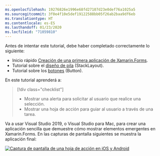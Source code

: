```yaml
---
ms.openlocfilehash: 19276826e1996e68fd27107d23e0def76a1025a5
ms.sourcegitcommit: 3f0e4f10e5def19122588bb05f26ab2baa9df6eb
ms.translationtype: HT
ms.contentlocale: es-ES
ms.lasthandoff: 01/23/2020
ms.locfileid: "71059810"
---
```

Antes de intentar este tutorial, debe haber completado correctamente lo siguiente:

- Inicio rápido [Creación de una primera aplicación de Xamarin.Forms](~/get-started/first-app/index.md).
- Tutorial sobre el [diseño de pila](~/get-started/tutorials/stacklayout/index.yml) (StackLayout).
- Tutorial sobre los [botones](~/get-started/tutorials/button/index.yml) (Button).

En este tutorial aprenderá a:

> [!div class="checklist"]
>
> - Mostrar una alerta para solicitar al usuario que realice una selección.
> - Mostrar una hoja de acción para guiar al usuario a través de una tarea.

Va a usar Visual Studio 2019, o Visual Studio para Mac, para crear una aplicación sencilla que demuestre cómo mostrar elementos emergentes en Xamarin.Forms. En las capturas de pantalla siguientes se muestra la aplicación final:

[![Captura de pantalla de una hoja de acción en iOS y Android](../images/actionsheet-reduced.png "Hoja de acciones que guía a los usuarios a través de una tarea")](../images/actionsheet-large.png#lightbox "Hoja de acciones que guía a los usuarios a través de una tarea")

